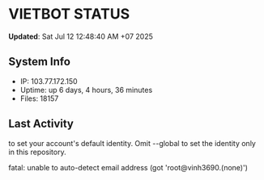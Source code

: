 # VIETBOT STATUS
**Updated**: Sat Jul 12 12:48:40 AM +07 2025

## System Info
- IP: 103.77.172.150
- Uptime: up 6 days, 4 hours, 36 minutes
- Files: 18157

## Last Activity

to set your account's default identity.
Omit --global to set the identity only in this repository.

fatal: unable to auto-detect email address (got 'root@vinh3690.(none)')
